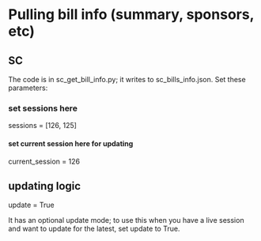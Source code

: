 # Pulling bill info (summary, sponsors, etc)

## SC

The code is in sc_get_bill_info.py; it writes to sc_bills_info.json. Set these parameters:

### set sessions here
sessions = [126, 125]
#### set current session here for updating
current_session = 126

## updating logic
update = True

It has an optional update mode; to use this when you have a live session and want to update for the latest, set update to True.
